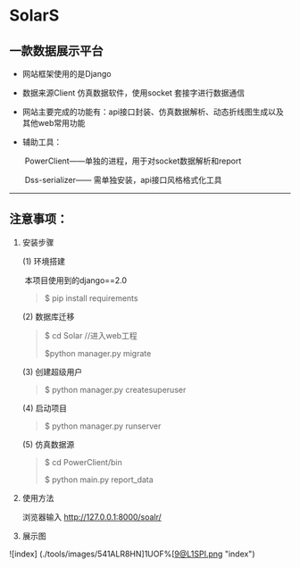 # SolarS

## 一款数据展示平台

- 网站框架使用的是Django

- 数据来源Client 仿真数据软件，使用socket 套接字进行数据通信

- 网站主要完成的功能有：api接口封装、仿真数据解析、动态折线图生成以及其他web常用功能

- 辅助工具：

  ​	PowerClient——单独的进程，用于对socket数据解析和report

  ​	Dss-serializer—— 需单独安装，api接口风格格式化工具

---

## 注意事项：

1. 安装步骤

   (1) 环境搭建

   ​	本项目使用到的django==2.0

   > $ pip install requirements

   (2) 数据库迁移

   > $ cd Solar  //进入web工程 
   >
   > $python manager.py migrate

   (3) 创建超级用户

   > $ python manager.py createsuperuser

   (4) 启动项目

   > $ python manager.py runserver

   (5) 仿真数据源

   > $ cd PowerClient/bin
   >
   > $ python main.py report_data

2. 使用方法

   浏览器输入  http://127.0.0.1:8000/soalr/

3.  展示图

   ![index] (./tools/images/541ALR8HN]1UOF%[9@L1SPI.png "index")



